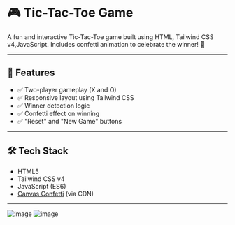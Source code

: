 # 🎮 Tic-Tac-Toe Game

A fun and interactive Tic-Tac-Toe game built using HTML, Tailwind CSS v4,JavaScript. Includes confetti animation to celebrate the winner! 🥳

---

## 🚀 Features

- ✅ Two-player gameplay (X and O)
- ✅ Responsive layout using Tailwind CSS
- ✅ Winner detection logic
- ✅ Confetti effect on winning
- ✅ "Reset" and "New Game" buttons

---

## 🛠️ Tech Stack

- HTML5
- Tailwind CSS v4
- JavaScript (ES6)
- [Canvas Confetti](https://www.npmjs.com/package/canvas-confetti) (via CDN)

---


![image](https://github.com/user-attachments/assets/3c0d45f6-f2d0-44e9-ab21-43639c316a8f)
![image](https://github.com/user-attachments/assets/69c9a372-d222-43cc-9df9-844bd8deb8ff)


